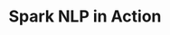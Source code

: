 ---
layout: demopage
title: Spark NLP in Action
full_width: true
permalink: /legal_company_normalization
key: demo
license: false
show_edit_on_github: false
show_date: false
data:
  sections:  
    - title: Spark NLP for Legal
      excerpt: Normalize and Augment Company Names
      secheader: yes
      secheader:
        - title: Spark NLP for Legal
          subtitle: Normalize and Augment Company Names
          activemenu: legal_company_normalization
      source: yes
      source: 
        - title: Company names Normalization 
          id: company_normalization_edgar_crunchbase_databases 
          image: 
              src: /assets/images/Company_Normalization.svg
          image2: 
              src: /assets/images/Company_Normalization_f.svg
          excerpt: These models normalize versions of Company Names using Edgar and Crunchbase databases conventions.
          actions:
          - text: Live Demo
            type: normal
            url: https://demo.johnsnowlabs.com/finance/ER_EDGAR_CRUNCHBASE/
          - text: Colab Netbook
            type: blue_btn
            url:   
        - title: Augment Company Names with Public Information  
          id: augment_company_names_public_information_legal  
          image: 
              src: /assets/images/Augment_Company_Names_Public_Information.svg
          image2: 
              src: /assets/images/Augment_Company_Names_Public_Information_f.svg
          excerpt: These models aim to augment NER with information from external sources.
          actions:
          - text: Live Demo
            type: normal
            url: https://demo.johnsnowlabs.com/finance/FIN_LEG_COMPANY_AUGMENTATION 
          - text: Colab Netbook
            type: blue_btn
            url:              
---